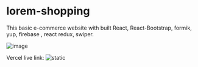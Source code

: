 # lorem-shopping

This basic e-commerce website with built React, React-Bootstrap, formik, yup, firebase , react redux, swiper.

![image](https://github.com/user-attachments/assets/15983719-44ba-47ad-993e-3176abffbed5)

Vercel live link: ![static](https://img.shields.io/badge/Demo-vercel?logo=vercel&label=Live&link=https%3A%2F%2Floremshopping.keremtanriverdi.com%2F)
